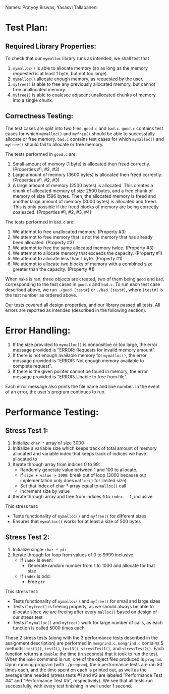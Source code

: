 Names: Pratyoy Biswas, Yasasvi Tallapaneni

# Test Plan:
## Required Library Properties:
To check that our ``mymalloc`` library runs as intended, we shall test that
1. ``mymalloc()`` is able to allocate memory (so as long as the memory requested is at least 1 byte, but not too large).
2. ``mymalloc()`` allocate enough memory, as requested by the user.
3. ``myfree()`` is able to free any previously allocated memory, but cannot free unallocated memory.
4. ``myfree()`` is able to coalesce adjacent unallocated chunks of memory into a single chunk.

## Correctness Testing:
The test cases are split into two files: ``good.c`` and ``bad.c``. ``good.c`` contains test cases for which ``mymalloc()`` and ``myfree()`` should be able to successfully allocate or free memory. ``bad.c`` contains test cases for which ``mymalloc()`` and ``myfree()`` should fail to allocate or free memory.

The tests performed in ``good.c`` are:
1. Small amount of memory (1 byte) is allocated then freed correctly. (Properties #1, #2, #3)
2. Large amount of memory (3600 bytes) is allocated then freed correctly. (Properties #1, #2, #3)
3. A large amount of memory (2500 bytes) is allocated. This creates a chunk of allocated memory of size 2500 bytes, and a free chunk of memory of size 1596 bytes. Then, the allocated memory is freed and another large amount of memory (3000 bytes) is allocated and freed. This is only possible if the freed blocks of memory are being correctly coalesced. (Properties #1, #2, #3, #4)

The tests performed in ``bad.c`` are:
1. We attempt to free unallocated memory. (Property #3)
2. We attempt to free memory that is not the memory that has already been allocated. (Property #3)
3. We attempt to free the same allocated memory twice. (Property #3)
4. We attempt to allocate memory that exceeds the capacity. (Property #1)
5. We attempt to allocate less than 1 byte. (Property #1)
6. We attempt to allocate two blocks of memory with a combined size greater than the capacity. (Property #1)

When ``make`` is ran, three objects are created, two of them being ``good`` and ``bad``, corresponding to the test cases in ``good.c`` and ``bad.c``. To run each test case described above, we run ``./good [test#]`` or ``./bad [test#]``, where ``[test#]`` is the test number as ordered above.

Our tests covered all design properties, and our library passed all tests. All errors are reported as intended (described in the following section).


# Error Handling:
1. If the size provided to ``mymalloc()`` is nonpositive or too large, the error message provided is "ERROR: Requests for invalid memory amount".
2. If there is not enough available memory for ``mymalloc()``, the error message provided is "ERROR: Not enough memory available to complete request".
3. If there is the given pointer cannot be found in memory, the error message provided is "ERROR: Unable to free from file".

Each error message also prints the file name and line number. In the event of an error, the user's program continues to run.


# Performance Testing:
## Stress Test 1:
1. Initialize ``char *`` array of size 3000 
2. Initialize a variable size which keeps track of total amount of memory allocated and variable index that keeps track of indices we have allocated to 
3. Iterate through array from indices 0 to 99:
    - Randomly generate value between 1 and 100 to allocate. 
    - if ``size + value > 3000``: break out of loop (3000 because our implementation only does ``malloc()`` for limited size).
    - Set that index of char * array equal to ``malloc()`` call
    - Increment size by value
4. Iterate through array and free from indices ``0`` to ``index - 1``, inclusive.

This stress test:
- Tests functionality of ``mymalloc()`` and ``myfree()`` for different sizes 
- Ensures that ``mymalloc()`` works for at least a size of 500 bytes

## Stress Test 2:
1. Initialize single ``char * ptr``
2. Iterate through for loop from values of 0 to 9999 inclusive 
    - If ``index`` is even:
        - Generate random number from 1 to 1000 and allocate for that size
    - If ``index`` is odd:
        - Free ``ptr``

This stress test:
- Tests functionality of ``mymalloc()`` and ``myfree()`` for small and large sizes
- Tests if ``myfree()`` is freeing properly, as we should always be able to allocate since we are freeing after every ``malloc()`` based on design of our stress test 
- Tests if ``mymalloc()`` and ``myfree()`` work for large number of calls, as each function is called 5000 times each

These 2 stress tests (along with the 3 performance tests described in the assignment description) are performed in ``memgrind.c``. ``memgrind.c`` contains 5 methods: ``test1()``, ``test2()``, ``test3()``, ``stressTest1()``, and ``stressTest2()``. Each function returns a ``double``: the time (in seconds) that it took to run the test. When the ``make`` command is run, one of the object files produced is ``program``. Upon running program (with ``./program``), the 5 performance tests are ran 50 times each, and the time spent on each is printed out, as well as the average time needed (stress tests #1 and #2 are labeled "Performance Test #4" and "Performance Test #5", respectively). We see that all tests run successfully, with every test finishing in well under 1 second.

